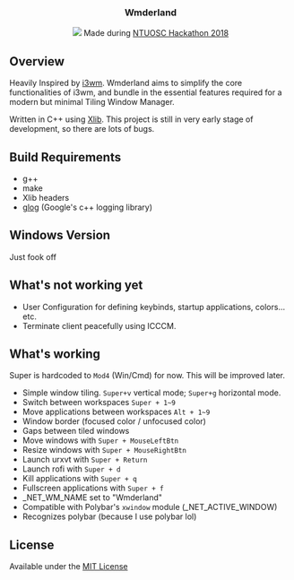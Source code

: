 
<div align="center">
<h3>Wmderland</h3>
<img src="https://github.com/aesophor/Wmderland/raw/master/assets/scrot.jpg">
Made during <a href="https://www.facebook.com/events/256671588330840/">NTUOSC Hackathon 2018</a>
</div>

## Overview
Heavily Inspired by [i3wm](https://github.com/i3/i3). Wmderland aims to simplify the core functionalities of i3wm, and bundle in the essential features required for a modern but minimal Tiling Window Manager.

Written in C++ using [Xlib](https://en.wikipedia.org/wiki/Xlib). This project is still in very early stage of development, so there are lots of bugs.

## Build Requirements
* g++
* make
* Xlib headers
* [glog](https://github.com/google/glog) (Google's c++ logging library)

## Windows Version
Just fook off

## What's not working yet
* User Configuration for defining keybinds, startup applications, colors... etc.
* Terminate client peacefully using ICCCM.

## What's working
Super is hardcoded to `Mod4` (Win/Cmd) for now. This will be improved later.
* Simple window tiling. `Super+v` vertical mode; `Super+g` horizontal mode.
* Switch between workspaces `Super + 1~9`
* Move applications between workspaces `Alt + 1~9`
* Window border (focused color / unfocused color)
* Gaps between tiled windows
* Move windows with `Super + MouseLeftBtn`
* Resize windows with `Super + MouseRightBtn`
* Launch urxvt with `Super + Return`
* Launch rofi with `Super + d`
* Kill applications with `Super + q`
* Fullscreen applications with `Super + f` 
* _NET_WM_NAME set to "Wmderland"
* Compatible with Polybar's `xwindow` module (_NET_ACTIVE_WINDOW)
* Recognizes polybar (because I use polybar lol)

## License
Available under the [MIT License](https://github.com/aesophor/Wmderland/blob/master/LICENSE)

